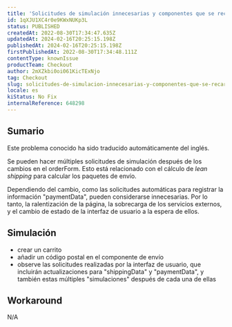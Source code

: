 ```yaml
---
title: 'Solicitudes de simulación innecesarias y componentes que se recargan'
id: 1qXJU1XC4r0e9KWxNUKp3L
status: PUBLISHED
createdAt: 2022-08-30T17:34:47.635Z
updatedAt: 2024-02-16T20:25:15.198Z
publishedAt: 2024-02-16T20:25:15.198Z
firstPublishedAt: 2022-08-30T17:34:48.111Z
contentType: knownIssue
productTeam: Checkout
author: 2mXZkbi0oi061KicTExNjo
tag: Checkout
slug: solicitudes-de-simulacion-innecesarias-y-componentes-que-se-recargan
locale: es
kiStatus: No Fix
internalReference: 648298
---
```


## Sumario

<div class="alert alert-info">
  <p>Este problema conocido ha sido traducido automáticamente del inglés.</p>
</div>


Se pueden hacer múltiples solicitudes de simulación después de los cambios en el orderForm. Esto está relacionado con el cálculo de _lean shipping_ para calcular los paquetes de envío.

Dependiendo del cambio, como las solicitudes automáticas para registrar la información "paymentData", pueden considerarse innecesarias. Por lo tanto, la ralentización de la página, la sobrecarga de los servicios externos, y el cambio de estado de la interfaz de usuario a la espera de ellos.



## Simulación



- crear un carrito
- añadir un código postal en el componente de envío
- observe las solicitudes realizadas por la interfaz de usuario, que incluirán actualizaciones para "shippingData" y "paymentData", y también estas múltiples "simulaciones" después de cada una de ellas



## Workaround


N/A

